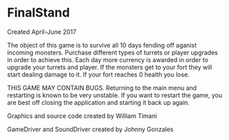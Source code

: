 # FinalStand
Created April-June 2017

The object of this game is to survive all 10 days fending off aganist incoming monsters. Purchase different types of turrets or player upgrades in order to achieve this. Each day more currency is awarded in order to upgrade your turrets and player. If the monsters get to your fort they will start dealing damage to it. If your fort reaches 0 health you lose. 

THIS GAME MAY CONTAIN BUGS. Returning to the main menu and restarting is known to be very unstable. If you want to restart the game, you are best off closing the application and starting it back up again. 

Graphics and source code created by William Timani

GameDriver and SoundDriver created by Johnny Gonzales
